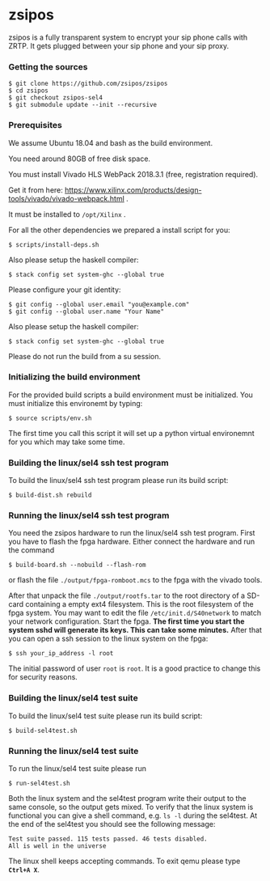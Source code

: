 # zsipos

zsipos is a fully transparent system to encrypt your sip phone calls with ZRTP. It gets plugged between your sip phone and your sip proxy.


### Getting the sources

	$ git clone https://github.com/zsipos/zsipos
	$ cd zsipos
	$ git checkout zsipos-sel4
	$ git submodule update --init --recursive


### Prerequisites

We assume Ubuntu 18.04 and bash as the build environment.

You need around 80GB of free disk space.

You must install Vivado HLS WebPack 2018.3.1 (free, registration required). 

Get it from here: https://www.xilinx.com/products/design-tools/vivado/vivado-webpack.html .

It must be installed to `/opt/Xilinx` .


For all the other dependencies we prepared a install script for you:

	$ scripts/install-deps.sh

Also please setup the haskell compiler:

	$ stack config set system-ghc --global true

Please configure your git identity:

	$ git config --global user.email "you@example.com"
	$ git config --global user.name "Your Name"


Also please setup the haskell compiler:

	$ stack config set system-ghc --global true

Please do not run the build from a su session.


### Initializing the build environment

For the provided build scripts a build environment must be initialized.
You must initialize this environemt by typing:

	$ source scripts/env.sh

The first time you call this script it will set up a python virtual environemnt for you which may take some time.

### Building the linux/sel4 ssh test program

To build the linux/sel4 ssh test program please run its build script:

	$ build-dist.sh rebuild

### Running the linux/sel4 ssh test program

You need the zsipos hardware to run the linux/sel4 ssh test program.
First you have to flash the fpga hardware. Either connect the hardware and run the command

	$ build-board.sh --nobuild --flash-rom

or flash the file `./output/fpga-romboot.mcs` to the fpga with the vivado tools.

After that unpack the file `./output/rootfs.tar` to the root directory of a SD-card containing a empty ext4 filesystem. 
This is the root filesystem of the fpga system. You may want to edit the file `/etc/init.d/S40network`
to match your network configuration. Start the fpga. 
**The first time you start the system sshd will generate its keys. This can take some minutes.**
After that you can open a ssh session to the linux system on the fpga:

	$ ssh your_ip_address -l root

The initial password of user `root` is `root`. It is a good practice to change this for security reasons.

### Building the linux/sel4 test suite

To build the linux/sel4 test suite please run its build script:

	$ build-sel4test.sh

### Running the linux/sel4 test suite

To run the linux/sel4 test suite please run 

	$ run-sel4test.sh

Both the linux system and the sel4test program write their output to the same console, so the output gets mixed.
To verify that the linux system is functional you can give a shell command, e.g. `ls -l` during the sel4test.
At the end of the sel4test you should see the following message:

	Test suite passed. 115 tests passed. 46 tests disabled.
	All is well in the universe


The linux shell keeps accepting commands. To exit qemu please type **`Ctrl+A X`**.


